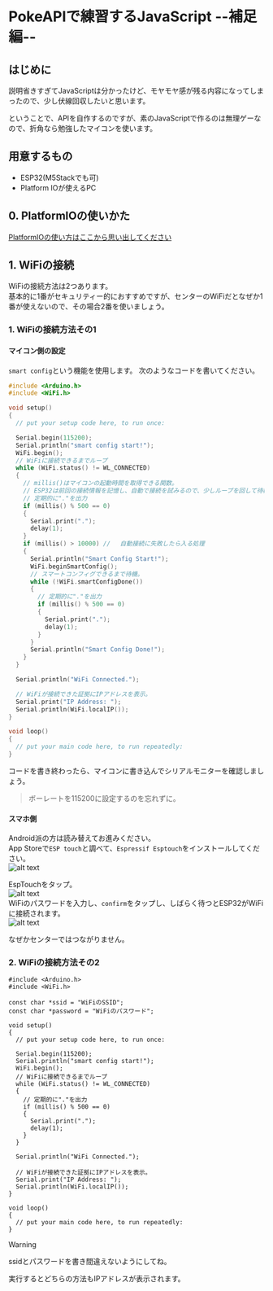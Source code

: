 # PokeAPIで練習するJavaScript --補足編--

## はじめに
説明省きすぎてJavaScriptは分かったけど、モヤモヤ感が残る内容になってしまったので、少し伏線回収したいと思います。  
  
ということで、APIを自作するのですが、素のJavaScriptで作るのは無理ゲーなので、折角なら勉強したマイコンを使います。  
  
## 用意するもの
- ESP32(M5Stackでも可)  
- Platform IOが使えるPC  
  
## 0. PlatformIOの使いかた
[PlatformIOの使い方はここから思い出してください](https://qiita.com/nextfp/items/f54b216212f08280d4e0)  

## 1. WiFiの接続
WiFiの接続方法は2つあります。  
基本的に1番がセキュリティー的におすすめですが、センターのWiFiだとなぜか1番が使えないので、その場合2番を使いましょう。

### 1. WiFiの接続方法その1 
#### マイコン側の設定
`smart config`という機能を使用します。
次のようなコードを書いてください。
```main.cpp
#include <Arduino.h>
#include <WiFi.h>

void setup()
{
  // put your setup code here, to run once:

  Serial.begin(115200);
  Serial.println("smart config start!");
  WiFi.begin();
  // WiFiに接続できるまでループ
  while (WiFi.status() != WL_CONNECTED)
  {
    // millis()はマイコンの起動時間を取得できる関数。
    // ESP32は前回の接続情報を記憶し、自動で接続を試みるので、少しループを回して待機。
    // 定期的に"."を出力
    if (millis() % 500 == 0)
    {
      Serial.print(".");
      delay(1);
    }
    if (millis() > 10000) // 　自動接続に失敗したら入る処理
    {
      Serial.println("Smart Config Start!");
      WiFi.beginSmartConfig();
      // スマートコンフィグできるまで待機。
      while (!WiFi.smartConfigDone())
      {
        // 定期的に"."を出力
        if (millis() % 500 == 0)
        {
          Serial.print(".");
          delay(1);
        }
      }
      Serial.println("Smart Config Done!");
    }
  }

  Serial.println("WiFi Connected.");

  // WiFiが接続できた証拠にIPアドレスを表示。
  Serial.print("IP Address: ");
  Serial.println(WiFi.localIP());
}

void loop()
{
  // put your main code here, to run repeatedly:
}
```

コードを書き終わったら、マイコンに書き込んでシリアルモニターを確認しましょう。
> ボーレートを115200に設定するのを忘れずに。

#### スマホ側
Android派の方は読み替えてお進みください。  
App Storeで`ESP touch`と調べて、`Espressif Esptouch`をインストールしてください。  
![alt text](image.png)  
  
EspTouchをタップ。  
![alt text](image-1.png)  
WiFiのパスワードを入力し、`confirm`をタップし、しばらく待つとESP32がWiFiに接続されます。  
![alt text](image-2.png)

なぜかセンターではつながりません。

### 2. WiFiの接続方法その2
```
#include <Arduino.h>
#include <WiFi.h>

const char *ssid = "WiFiのSSID";
const char *password = "WiFiのパスワード"; 

void setup()
{
  // put your setup code here, to run once:

  Serial.begin(115200);
  Serial.println("smart config start!");
  WiFi.begin();
  // WiFiに接続できるまでループ
  while (WiFi.status() != WL_CONNECTED)
  {
    // 定期的に"."を出力
    if (millis() % 500 == 0)
    {
      Serial.print(".");
      delay(1);
    }
  }

  Serial.println("WiFi Connected.");

  // WiFiが接続できた証拠にIPアドレスを表示。
  Serial.print("IP Address: ");
  Serial.println(WiFi.localIP());
}

void loop()
{
  // put your main code here, to run repeatedly:
}

```

> [!WARNING]
> ssidとパスワードを書き間違えないようにしてね。

実行するとどちらの方法もIPアドレスが表示されます。